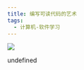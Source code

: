 ```yaml
---
title: 编写可读代码的艺术
tags:
  - 计算机-软件学习
---
```


![](https://cdn.weread.qq.com/weread/cover/50/YueWen_603197/s_YueWen_603197.jpg)

undefined